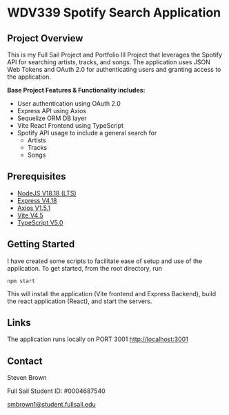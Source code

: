 # WDV339 Spotify Search Application

## Project Overview

This is my Full Sail Project and Portfolio III Project that leverages the Spotify API for searching artists, tracks, and songs. The application uses JSON Web Tokens and OAuth 2.0 for authenticating users and granting access to the application.

**Base Project Features & Functionality includes:**

- User authentication using OAuth 2.0
- Express API using Axios
- Sequelize ORM DB layer
- Vite React Frontend using TypeScript
- Spotify API usage to include a general search for
  - Artists
  - Tracks
  - Songs

## Prerequisites

- [NodeJS V18.18 (LTS)](https://nodejs.org/en/blog/release/v18.18.0)
- [Express V4.18](https://expressjs.com/en/changelog/4x.html)
- [Axios V1.5.1](https://www.npmjs.com/package/axios)
- [Vite V4.5](https://www.npmjs.com/package/vite?activeTab=versions)
- [TypeScript V5.0](https://www.typescriptlang.org/docs/handbook/release-notes/typescript-5-0.html)

## Getting Started

I have created some scripts to facilitate ease of setup and use of the application. To get started, from the root directory, run

`npm start`

This will install the application (Vite frontend and Express Backend), build the react application (React), and start the servers.

## Links

The application runs locally on PORT 3001
[http://localhost:3001](http://localhost:3001)

## Contact

Steven Brown

Full Sail Student ID: #0004687540

[smbrown1@student.fullsail.edu](mailto:smbrown1@student.fullsail.edu)
